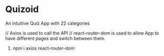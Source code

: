 # Quizoid
An intuitive Quiz App with 22 categories 

// Axios is used to call the API 
// react-router-dom is used to allow App to have different pages and switch between them.
1. npm i axios react-router-dom    
